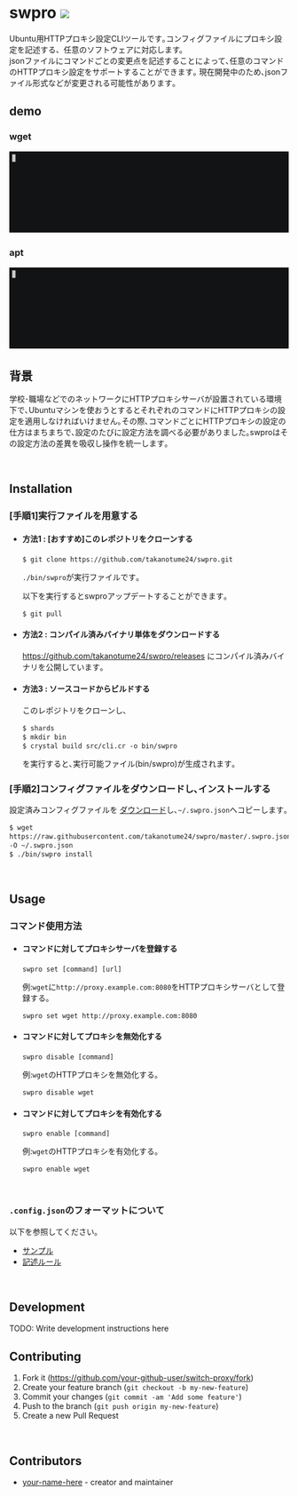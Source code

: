 # swpro ![](https://github.com/takanotume24/swpro/workflows/Crystal%20CI/badge.svg)
Ubuntu用HTTPプロキシ設定CLIツールです｡コンフィグファイルにプロキシ設定を記述する、任意のソフトウェアに対応します。    
jsonファイルにコマンドごとの変更点を記述することによって､任意のコマンドのHTTPプロキシ設定をサポートすることができます｡
現在開発中のため､jsonファイル形式などが変更される可能性があります｡
<br/>

## demo
### wget  
![](https://raw.githubusercontent.com/takanotume24/swpro/master/gif/set.gif)
### apt  
![](https://raw.githubusercontent.com/takanotume24/swpro/master/gif/apt.gif)
<br/>

## 背景
学校･職場などでのネットワークにHTTPプロキシサーバが設置されている環境下で､Ubuntuマシンを使おうとするとそれぞれのコマンドにHTTPプロキシの設定を適用しなければいけません｡その際､コマンドごとにHTTPプロキシの設定の仕方はまちまちで､設定のたびに設定方法を調べる必要がありました｡swproはその設定方法の差異を吸収し操作を統一します｡

<br/>

## Installation
### [手順1]実行ファイルを用意する
- #### 方法1 : [おすすめ]このレポジトリをクローンする
   ```
   $ git clone https://github.com/takanotume24/swpro.git
   ```
   ``./bin/swpro``が実行ファイルです｡

   以下を実行するとswproアップデートすることができます｡
   ```
   $ git pull
   ```

- #### 方法2 : コンパイル済みバイナリ単体をダウンロードする
   https://github.com/takanotume24/swpro/releases にコンパイル済みバイナリを公開しています｡

- #### 方法3 : ソースコードからビルドする
   このレポジトリをクローンし､
   ```
   $ shards
   $ mkdir bin
   $ crystal build src/cli.cr -o bin/swpro
   ```
   を実行すると､実行可能ファイル(bin/swpro)が生成されます｡

### [手順2]コンフィグファイルをダウンロードし､インストールする
   設定済みコンフィグファイルを  [ダウンロード](https://raw.githubusercontent.com/takanotume24/swpro/master/.swpro.json)し､``~/.swpro.json``へコピーします｡
   ```
   $ wget https://raw.githubusercontent.com/takanotume24/swpro/master/.swpro.json -O ~/.swpro.json
   $ ./bin/swpro install
   ```

<br/>


## Usage
### コマンド使用方法


- #### コマンドに対してプロキシサーバを登録する
   ```
   swpro set [command] [url]
   ```
   例:``wget``に``http://proxy.example.com:8080``をHTTPプロキシサーバとして登録する｡  
   ```
   swpro set wget http://proxy.example.com:8080
   ```
- #### コマンドに対してプロキシを無効化する
   ```
   swpro disable [command]
   ```
   例:``wget``のHTTPプロキシを無効化する｡
   ```
   swpro disable wget
   ```
- #### コマンドに対してプロキシを有効化する
   ```
   swpro enable [command]
   ```
   例:``wget``のHTTPプロキシを有効化する｡
   ```
   swpro enable wget
   ```
<br/>


### ``.config.json``のフォーマットについて
以下を参照してください｡  
- [サンプル](https://github.com/takanotume24/swpro/blob/master/.swpro.json)
- [記述ルール](https://github.com/takanotume24/swpro/wiki/.swpro.json%E3%81%AE%E3%83%95%E3%82%A9%E3%83%BC%E3%83%9E%E3%83%83%E3%83%88%E3%81%AB%E3%81%A4%E3%81%84%E3%81%A6)

<br/>

## Development

TODO: Write development instructions here
<br/>

## Contributing

1. Fork it (<https://github.com/your-github-user/switch-proxy/fork>)
2. Create your feature branch (`git checkout -b my-new-feature`)
3. Commit your changes (`git commit -am 'Add some feature'`)
4. Push to the branch (`git push origin my-new-feature`)
5. Create a new Pull Request


<br/>

## Contributors

- [your-name-here](https://github.com/your-github-user) - creator and maintainer

